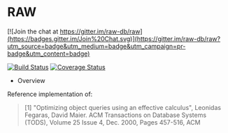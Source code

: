 RAW
===

[![Join the chat at https://gitter.im/raw-db/raw](https://badges.gitter.im/Join%20Chat.svg)](https://gitter.im/raw-db/raw?utm_source=badge&utm_medium=badge&utm_campaign=pr-badge&utm_content=badge)

[![Build Status](https://api.travis-ci.org/raw-db/raw.svg?branch=master)](https://travis-ci.org/raw-db/raw)
[![Coverage Status](https://coveralls.io/repos/raw-db/raw/badge.svg)](https://coveralls.io/r/dias-epfl/raw)

* Overview

Reference implementation of:

> [1] "Optimizing object queries using an effective calculus", Leonidas Fegaras, David Maier.
>     ACM Transactions on Database Systems (TODS), Volume 25 Issue 4, Dec. 2000, Pages 457-516, ACM
